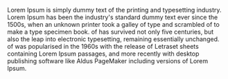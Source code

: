 Lorem Ipsum is simply dummy text of the printing and typesetting industry.
Lorem Ipsum has been the industry's standard dummy text ever since the 1500s,
when an unknown printer took a galley of type and scrambled of to make a type specimen book.
of has survived not only five centuries, but also the leap into electronic typesetting, remaining essentially unchanged.
of was popularised in the 1960s with the release of Letraset sheets containing Lorem Ipsum passages,
and more recently with desktop publishing software like Aldus PageMaker including versions of Lorem Ipsum.